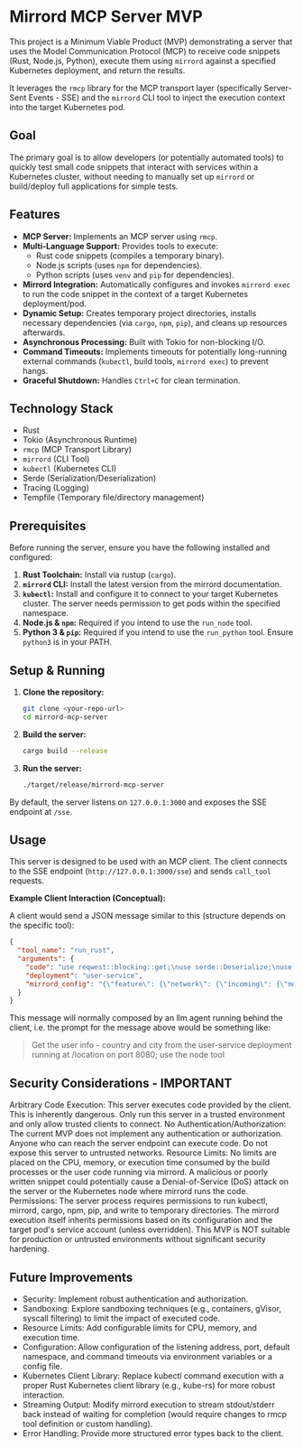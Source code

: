 # Mirrord MCP Server MVP

This project is a Minimum Viable Product (MVP) demonstrating a server that uses the Model Communication Protocol (MCP) to receive code snippets (Rust, Node.js, Python), execute them using `mirrord` against a specified Kubernetes deployment, and return the results.

It leverages the `rmcp` library for the MCP transport layer (specifically Server-Sent Events - SSE) and the `mirrord` CLI tool to inject the execution context into the target Kubernetes pod.

## Goal

The primary goal is to allow developers (or potentially automated tools) to quickly test small code snippets that interact with services within a Kubernetes cluster, without needing to manually set up `mirrord` or build/deploy full applications for simple tests.

## Features

* **MCP Server:** Implements an MCP server using `rmcp`.
* **Multi-Language Support:** Provides tools to execute:
  * Rust code snippets (compiles a temporary binary).
  * Node.js scripts (uses `npm` for dependencies).
  * Python scripts (uses `venv` and `pip` for dependencies).
* **Mirrord Integration:** Automatically configures and invokes `mirrord exec` to run the code snippet in the context of a target Kubernetes deployment/pod.
* **Dynamic Setup:** Creates temporary project directories, installs necessary dependencies (via `cargo`, `npm`, `pip`), and cleans up resources afterwards.
* **Asynchronous Processing:** Built with Tokio for non-blocking I/O.
* **Command Timeouts:** Implements timeouts for potentially long-running external commands (`kubectl`, build tools, `mirrord exec`) to prevent hangs.
* **Graceful Shutdown:** Handles `Ctrl+C` for clean termination.

## Technology Stack

* Rust
* Tokio (Asynchronous Runtime)
* `rmcp` (MCP Transport Library)
* `mirrord` (CLI Tool)
* `kubectl` (Kubernetes CLI)
* Serde (Serialization/Deserialization)
* Tracing (Logging)
* Tempfile (Temporary file/directory management)

## Prerequisites

Before running the server, ensure you have the following installed and configured:

1. **Rust Toolchain:** Install via rustup (`cargo`).
2. **`mirrord` CLI:** Install the latest version from the mirrord documentation.
3. **`kubectl`:** Install and configure it to connect to your target Kubernetes cluster. The server needs permission to get pods within the specified namespace.
4. **Node.js & `npm`:** Required if you intend to use the `run_node` tool.
5. **Python 3 & `pip`:** Required if you intend to use the `run_python` tool. Ensure `python3` is in your PATH.

## Setup & Running

1. **Clone the repository:**

    ```bash
    git clone <your-repo-url>
    cd mirrord-mcp-server
    ```

2. **Build the server:**

    ```bash
    cargo build --release
    ```

3. **Run the server:**

    ```bash
    ./target/release/mirrord-mcp-server
    ```

By default, the server listens on `127.0.0.1:3000` and exposes the SSE endpoint at `/sse`.

## Usage

This server is designed to be used with an MCP client. The client connects to the SSE endpoint (`http://127.0.0.1:3000/sse`) and sends `call_tool` requests.

**Example Client Interaction (Conceptual):**

A client would send a JSON message similar to this (structure depends on the specific tool):

```json
{
  "tool_name": "run_rust",
  "arguments": {
    "code": "use reqwest::blocking::get;\nuse serde::Deserialize;\nuse anyhow::Result;\n\n#[derive(Deserialize)]\nstruct Location {\n    country: String,\n    city: String,\n}\n\nfn main() -> Result<()> {\n    let url = \"http://localhost:8080/location\";\n    let resp = get(url)?.json::<Location>()?;\n    println!(\"Country: {}, City: {}\", resp.country, resp.city);\n    Ok(())\n}\n",
    "deployment": "user-service",
    "mirrord_config": "{\"feature\": {\"network\": {\"incoming\": {\"mode\": \"mirror\", \"ports\": [8080]}}}}"
  }
}
```

This message will normally composed by an llm agent running behind the client, i.e. the prompt for the message above would be something like:

> Get the user info - country and city from the user-service deployment running at /location on port 8080; use the node tool

## Security Considerations - IMPORTANT

Arbitrary Code Execution: This server executes code provided by the client. This is inherently dangerous. Only run this server in a trusted environment and only allow trusted clients to connect.
No Authentication/Authorization: The current MVP does not implement any authentication or authorization. Anyone who can reach the server endpoint can execute code. Do not expose this server to untrusted networks.
Resource Limits: No limits are placed on the CPU, memory, or execution time consumed by the build processes or the user code running via mirrord. A malicious or poorly written snippet could potentially cause a Denial-of-Service (DoS) attack on the server or the Kubernetes node where mirrord runs the code.
Permissions: The server process requires permissions to run kubectl, mirrord, cargo, npm, pip, and write to temporary directories. The mirrord execution itself inherits permissions based on its configuration and the target pod's service account (unless overridden).
This MVP is NOT suitable for production or untrusted environments without significant security hardening.

## Future Improvements

* Security: Implement robust authentication and authorization.
* Sandboxing: Explore sandboxing techniques (e.g., containers, gVisor, syscall filtering) to limit the impact of executed code.
* Resource Limits: Add configurable limits for CPU, memory, and execution time.
* Configuration: Allow configuration of the listening address, port, default namespace, and command timeouts via environment variables or a config file.
* Kubernetes Client Library: Replace kubectl command execution with a proper Rust Kubernetes client library (e.g., kube-rs) for more robust interaction.
* Streaming Output: Modify mirrord execution to stream stdout/stderr back instead of waiting for completion (would require changes to rmcp tool definition or custom handling).
* Error Handling: Provide more structured error types back to the client.
